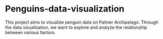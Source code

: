 # Penguins-data-visualization
This project aims to visualize penguin data on Palmer Archipelago. Through the data visualization, we want to explore and analyze the relationship between various factors.
